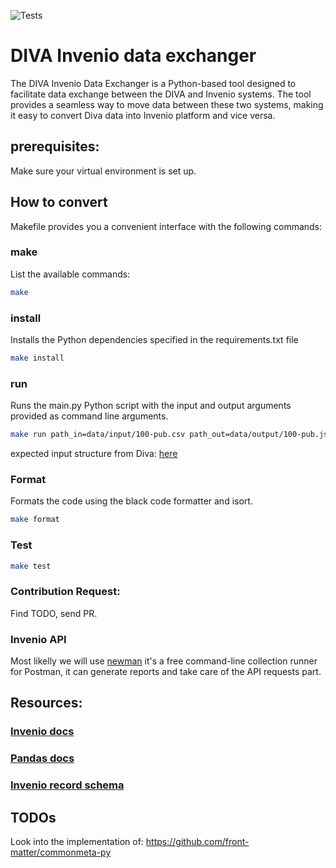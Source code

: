 ![Tests](https://github.com/KTH/diva-invenio-data-exchanger/actions/workflows/test.yml/badge.svg)

# DIVA Invenio data exchanger
The DIVA Invenio Data Exchanger is a Python-based tool designed to facilitate data exchange between the DIVA and Invenio systems.
The tool provides a seamless way to move data between these two systems, making it easy to convert Diva data into Invenio platform and vice versa.
## prerequisites:
Make sure your virtual environment is set up.

## How to convert
Makefile provides you a convenient interface with the following commands:

### make
List the available commands:
```bash
make
```
### install
Installs the Python dependencies specified in the requirements.txt file
```bash
make install
```

### run
Runs the main.py Python script with the input and output arguments provided as command line arguments.
```bash
make run path_in=data/input/100-pub.csv path_out=data/output/100-pub.json
```
expected input structure from Diva: [here](tests/fixtures/input/fixture.csv)


### Format
Formats the code using the black code formatter and isort.
```bash
make format
```

### Test
```bash
make test
```

### Contribution Request:
Find TODO, send PR.



### Invenio API
Most likelly we will use [newman](https://www.npmjs.com/package/newman) it's a free command-line collection runner for Postman, it can generate reports and take care of the API requests part.

## Resources:
### [Invenio docs](https://inveniordm.docs.cern.ch/reference/metadata/)


### [Pandas docs](https://pandas.pydata.org/docs/getting_started/intro_tutorials/10_text_data.html)



### [Invenio record schema](https://github.com/inveniosoftware/invenio-rdm-records/blob/6d7758714d08be9317bed5d402fc09731f71bf3d/invenio_rdm_records/records/jsonschemas/records/record-v6.0.0.json)


## TODOs

Look into the implementation of: https://github.com/front-matter/commonmeta-py
